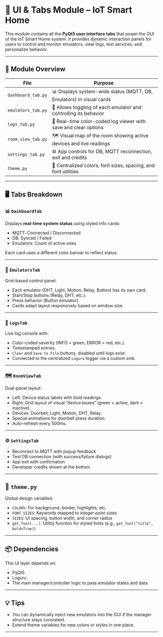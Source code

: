 # 🧠 UI & Tabs Module – IoT Smart Home

This module contains all the **PyQt5 user interface tabs** that power the GUI of the IoT Smart Home system. It provides dynamic interaction panels for users to control and monitor emulators, view logs, test services, and personalize behavior.

---

## 🧩 Module Overview

| File               | Purpose                                                              |
|--------------------|----------------------------------------------------------------------|
| `dashboard_tab.py` | 📊 Displays system-wide status (MQTT, DB, Emulators) in visual cards |
| `emulators_tab.py` | 🧪 Allows toggling of each emulator and controlling its behavior      |
| `logs_tab.py`      | 📜 Real-time color-coded log viewer with save and clear options      |
| `room_view_tab.py` | 🗺️ Visual map of the room showing active devices and live readings   |
| `settings_tab.py`  | ⚙️ App controls for DB, MQTT reconnection, exit and credits          |
| `theme.py`         | 🎨 Centralized colors, font sizes, spacing, and font utilities       |

---

## 🖥 Tabs Breakdown

### 📊 `DashboardTab`
Displays **real-time system status** using styled info cards:
- MQTT: Connected / Disconnected
- DB: Synced / Failed
- Emulators: Count of active ones

Each card uses a different color banner to reflect status.

---

### 🧪 `EmulatorsTab`
Grid-based control panel:
- Each emulator (DHT, Light, Motion, Relay, Button) has its own card.
- Start/Stop buttons (Relay, DHT, etc.).
- Press behavior (Button emulator).
- Cards adapt layout responsively based on window size.

---

### 📜 `LogsTab`
Live log console with:
- Color-coded severity (INFO = green, ERROR = red, etc.).
- Timestamped entries.
- `Clear` and `Save to File` buttons, disabled until logs exist.
- Connected to the centralized `Loguru` logger via a custom sink.

---

### 🗺️ `RoomViewTab`
Dual-panel layout:
- Left: Device status labels with bold readings.
- Right: Grid layout of visual “device boxes” (green = active, dark = inactive).
- Devices: Doorbell, Light, Motion, DHT, Relay.
- Special animations for doorbell press duration.
- Auto-refresh every 500ms.

---

### ⚙️ `SettingsTab`
- Reconnect to MQTT with popup feedback
- Test DB connection (with success/failure dialogs)
- App exit with confirmation
- Developer credits shown at the bottom

---

## 🎨 `theme.py`
Global design variables:
- `COLORS`: For background, border, highlights, etc.
- `FONT_SIZES`: Keywords mapped to integer point sizes
- `SIZES`: UI spacing, button width, and corner radius
- `get_font(...)`: Utility function for styled fonts (e.g., `get_font("title", bold=True)`)

---

## 📦 Dependencies
This UI layer depends on:
- PyQt5
- Loguru
- The main manager/controller logic to pass emulator states and data

---

## 💡 Tips
- You can dynamically inject new emulators into the GUI if the manager structure stays consistent.
- Extend theme variables for new colors or styles in one place.

---